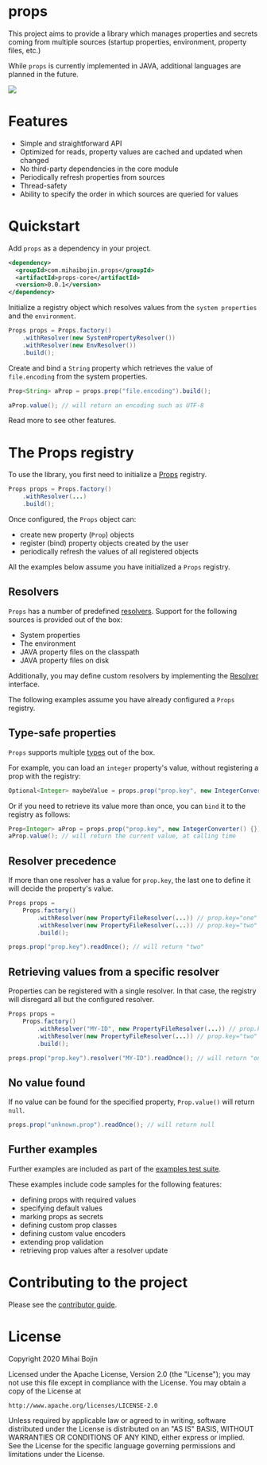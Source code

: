 ---
---

# props

This project aims to provide a library which manages properties and secrets coming from
multiple sources (startup properties, environment, property files, etc.)

While `props` is currently implemented in JAVA, additional languages are planned in the future.

![](https://github.com/MihaiBojin/props/workflows/Deploy%20to%20Maven%20Central/badge.svg)

# Features

- Simple and straightforward API
- Optimized for reads, property values are cached and updated when changed
- No third-party dependencies in the core module
- Periodically refresh properties from sources
- Thread-safety
- Ability to specify the order in which sources are queried for values


# Quickstart

Add `props` as a dependency in your project.

```xml
<dependency>
  <groupId>com.mihaibojin.props</groupId>
  <artifactId>props-core</artifactId>
  <version>0.0.1</version>
</dependency>
```

Initialize a registry object which resolves values from the `system properties` and the `environment`.

```java
Props props = Props.factory()
    .withResolver(new SystemPropertyResolver())
    .withResolver(new EnvResolver())
    .build();
```

Create and bind a `String` property which retrieves the value of `file.encoding` 
from the system properties.

```java
Prop<String> aProp = props.prop("file.encoding").build();

aProp.value(); // will return an encoding such as UTF-8
```

Read more to see other features.


# The Props registry

To use the library, you first need to initialize a 
[Props](https://github.com/MihaiBojin/props/blob/master/java/core/src/main/java/com/mihaibojin/props/core/Props.java) 
registry. 

```java
Props props = Props.factory()
    .withResolver(...)
    .build();
```

Once configured, the `Props` object can:
- create new property (`Prop`) objects
- register (bind) property objects created by the user
- periodically refresh the values of all registered objects

All the examples below assume you have initialized a `Props` registry.


## Resolvers

`Props` has a number of predefined [resolvers](https://github.com/MihaiBojin/props/tree/master/java/core/src/main/java/com/mihaibojin/props/core/resolvers).
Support for the following sources is provided out of the box:
- System properties
- The environment
- JAVA property files on the classpath
- JAVA property files on disk

Additionally, you may define custom resolvers by implementing the 
[Resolver](https://github.com/MihaiBojin/props/blob/master/java/core/src/main/java/com/mihaibojin/props/core/resolvers/Resolver.java) 
interface.

The following examples assume you have already configured a `Props` registry.


## Type-safe properties

`Props` supports multiple [types](https://github.com/MihaiBojin/props/tree/master/java/core/src/main/java/com/mihaibojin/props/core/types) out of the box.

For example, you can load an `integer` property's value, without registering a prop with the registry:

```java
Optional<Integer> maybeValue = props.prop("prop.key", new IntegerConverter() {}).readOnce();
```

Or if you need to retrieve its value more than once, you can `bind` it to the registry as follows: 

```java
Prop<Integer> aProp = props.prop("prop.key", new IntegerConverter() {}).build();
aProp.value(); // will return the current value, at calling time
```


## Resolver precedence

If more than one resolver has a value for `prop.key`, the last one to define it 
will decide the property's value.

```java
Props props =
    Props.factory()
        .withResolver(new PropertyFileResolver(...)) // prop.key="one"
        .withResolver(new PropertyFileResolver(...)) // prop.key="two"
        .build();

props.prop("prop.key").readOnce(); // will return "two"
```


## Retrieving values from a specific resolver

Properties can be registered with a single resolver.  In that case, the registry will disregard 
all but the configured resolver.

```java
Props props =
    Props.factory()
        .withResolver("MY-ID", new PropertyFileResolver(...)) // prop.key="one"
        .withResolver(new PropertyFileResolver(...)) // prop.key="two"
        .build();

props.prop("prop.key").resolver("MY-ID").readOnce(); // will return "one"
```


## No value found

If no value can be found for the specified property, `Prop.value()` will return `null`.
```java
props.prop("unknown.prop").readOnce(); // will return null
```

## Further examples

Further examples are included as part of the 
[examples test suite](https://github.com/MihaiBojin/props/tree/master/java/core/src/test/java/examples).

These examples include code samples for the following features:
- defining props with required values
- specifying default values
- marking props as secrets
- defining custom prop classes
- defining custom value encoders
- extending prop validation
- retrieving prop values after a resolver update


# Contributing to the project

Please see the [contributor guide](https://github.com/MihaiBojin/props/blob/master/CONTRIBUTING.md).


# License

Copyright 2020 Mihai Bojin

Licensed under the Apache License, Version 2.0 (the "License");
you may not use this file except in compliance with the License.
You may obtain a copy of the License at

    http://www.apache.org/licenses/LICENSE-2.0

Unless required by applicable law or agreed to in writing, software
distributed under the License is distributed on an "AS IS" BASIS,
WITHOUT WARRANTIES OR CONDITIONS OF ANY KIND, either express or implied.
See the License for the specific language governing permissions and
limitations under the License.
